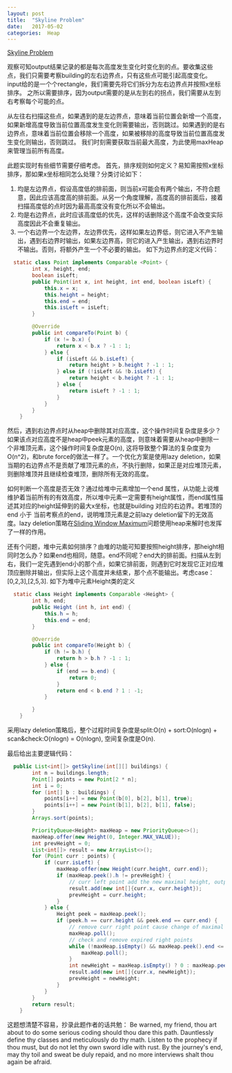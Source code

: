 ```yaml
---
layout: post
title:  "Skyline Problem"
date:   2017-05-02 
categories:  Heap 
---
```



[Skyline Problem](https://leetcode.com/problems/the-skyline-problem/#/description)

观察可知output结果记录的都是每次高度发生变化时变化到的点。要收集这些点，我们只需要考察building的左右边界点，只有这些点可能引起高度变化。
input给的是一个个rectangle，我们需要先将它们拆分为左右边界点并按照x坐标排序。
之所以需要排序，因为output需要的是从左到右的拐点，我们需要从左到右考察每个可能的点。

从左往右扫描这些点，如果遇到的是左边界点，意味着当前位置会新增一个高度，如果新增高度导致当前位置高度发生变化则需要输出，否则跳过。如果遇到的是右边界点，意味着当前位置会移除一个高度，如果被移除的高度导致当前位置高度发生变化则输出，否则跳过。
我们时刻需要获取当前最大高度，为此使用maxHeap来管理当前所有高度。

此题实现时有些细节需要仔细考虑。
首先，排序规则如何定义？易知需按照x坐标排序，那如果x坐标相同怎么处理？分类讨论如下：
1. 均是左边界点，假设高度低的排前面，则当前x可能会有两个输出，不符合题意，因此应该高度高的排前面。从另一个角度理解，高度高的排前面后，接着扫描高度低的点时因为最高高度没有变化所以不会输出。
2. 均是右边界点，此时应该高度低的优先，这样的话删除这个高度不会改变实际高度因此不会重复输出。
3. 一个右边界一个左边界，左边界优先，这样如果左边界低，则它进入不产生输出，遇到右边界时输出，如果左边界高，则它的进入产生输出，遇到右边界时不输出。否则，将额外产生一个不必要的输出。
如下为边界点的定义代码：

```Java
  static class Point implements Comparable <Point> {
        int x, height, end;
        boolean isLeft;
        public Point(int x, int height, int end, boolean isLeft) {
            this.x = x;
            this.height = height;
            this.end = end;
            this.isLeft = isLeft;
        }

        @Override
        public int compareTo(Point b) {
            if (x != b.x) {
                return x < b.x ? -1 : 1;
            } else {
                if (isLeft && b.isLeft) {
                    return height > b.height ? -1 : 1;
                } else if (!isLeft && !b.isLeft) {
                    return height < b.height ? -1 : 1;
                } else {
                    return isLeft ? -1 : 1;
                }
            }
        }
    }
```

然后，遇到右边界点时从heap中删除其对应高度，这个操作时间复杂度是多少？如果该点对应高度不是heap中peek元素的高度，则意味着需要从heap中删除一个非堆顶元素，这个操作时间复杂度是O(n),  这将导致整个算法的复杂度变为O(n^2)，和brute force的做法一样了。一个优化方案是使用lazy deletion，如果当期的右边界点不是贡献了堆顶元素的点，不执行删除，如果正是对应堆顶元素，则删除堆顶并且继续检查堆顶，删除所有无效的高度。

如何判断一个高度是否无效？通过给堆中元素增加一个end 属性，从功能上说堆维护着当前所有的有效高度，所以堆中元素一定需要有height属性，而end属性描述其对应的height延伸到的最大x坐标，也就是building 对应的右边界。若堆顶的end 小于 当前考察点的end，说明堆顶元素是之前lazy deletion留下的无效高度。lazy deletion策略在[Sliding Window Maximum](https://leetcode.com/problems/sliding-window-maximum/#/description)问题使用heap来解时也发挥了一样的作用。

还有个问题，堆中元素如何排序？由堆的功能可知要按照height排序，那height相同时怎么办？如果end也相同，随意。end不同呢？end大的排前面。扫描从左到右，我们一定先遇到end小的那个点，如果它排前面，则遇到它时发现它正对应堆顶应删除并输出，但实际上这个高度并未结束，那个点不能输出。考虑case：[0,2,3],[2,5,3]. 如下为堆中元素Height类的定义

```Java
  static class Height implements Comparable <Height> {
        int h, end;
        public Height (int h, int end) {
            this.h = h;
            this.end = end;
        }

        @Override
        public int compareTo(Height b) {
            if (h != b.h) {
                return h > b.h ? -1 : 1;
            } else {
                if (end == b.end) {
                    return 0;
                }
                return end < b.end ? 1 : -1;
            }

        }
    }
```

采用lazy deletion策略后，整个过程时间复杂度是split:O(n) + sort:O(nlogn) + scan&check:O(nlogn) = O(nlogn), 空间复杂度是O(n).

最后给出主要逻辑代码：
```Java
  public List<int[]> getSkyline(int[][] buildings) {
        int n = buildings.length;
        Point[] points = new Point[2 * n];
        int i = 0;
        for (int[] b : buildings) {
            points[i++] = new Point(b[0], b[2], b[1], true);
            points[i++] = new Point(b[1], b[2], b[1], false);
        }
        Arrays.sort(points);

        PriorityQueue<Height> maxHeap = new PriorityQueue<>();
        maxHeap.offer(new Height(0, Integer.MAX_VALUE));
        int prevHeight = 0;
        List<int[]> result = new ArrayList<>();
        for (Point curr : points) {
            if (curr.isLeft) {
                maxHeap.offer(new Height(curr.height, curr.end));
                if (maxHeap.peek().h != prevHeight) {
                    // curr left point add the new maximal height, output to result
                    result.add(new int[]{curr.x, curr.height});
                    prevHeight = curr.height;
                }
            } else {
                Height peek = maxHeap.peek();
                if (peek.h == curr.height && peek.end == curr.end) {
                    // remove curr right point cause change of maximal height, output to result
                    maxHeap.poll();
                    // check and remove expired right points
                    while (!maxHeap.isEmpty() && maxHeap.peek().end <= curr.end) {
                        maxHeap.poll();
                    }
                    int newHeight = maxHeap.isEmpty() ? 0 : maxHeap.peek().h;
                    result.add(new int[]{curr.x, newHeight});
                    prevHeight = newHeight;
                }
            }
        }
        return result;
    }
```

这题想清楚不容易，抄录此题作者的话共勉：
Be warned, my friend, thou art about to do some serious coding should thou dare this path. Dauntlessly define thy classes and meticulously do thy math. Listen to the prophecy if thou must, but do not let thy own sword idle with rust. By the journey's end, may thy toil and sweat be duly repaid, and no more interviews shalt thou again be afraid. 
